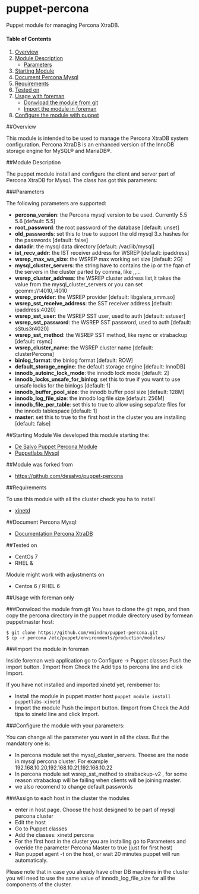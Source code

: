 puppet-percona
======

Puppet module for managing Percona XtraDB.

#### Table of Contents
1. [Overview](#overview)
2. [Module Description](#module-description)
    * [Parameters](#parameters)
3. [Starting Module](#starting-module)
4. [Document Percona Mysql](#document-percona-mysql)
5. [Requirements](#Requirements)
6. [Tested on](#tested-on)
7. [Usage with foreman](#usage-with-foreman)
    * [Donwload the module from git](#donwload-the-module-from-git)
    * [Import the module in foreman](#import-the-module-in-foreman)
8. [Configure the module with puppet](#configure-the-module-with-puppet)


##Overview

This module is intended to be used to manage the Percona XtraDB system configuration.
Percona XtraDB is an enhanced version of the InnoDB storage engine for MySQL® and MariaDB®.

##Module Description

The puppet module install and configure the client and server part of Percona XtraDB for Mysql.
The class has got this parameters:

###Parameters

The following parameters are supported:

* **percona_version**: the Percona mysql version to be used. Currently 5.5 5.6 [default: 5.5]
* **root_password**: the root password of the database [default: unset]
* **old_passwords**: set this to true to support the old mysql 3.x hashes for the passwords [default: false]
* **datadir**: the mysql data directory [default: /var/lib/mysql]
* **ist_recv_addr**: the IST receiver address for WSREP [default: ipaddress]
* **wsrep_max_ws_size**: the WSREP max working set size [default: 2G]
* **mysql_cluster_servers**: the string have to contains the ip or the fqan of the servers in the cluster parted by comma, like <ip1>,<ip2>,...
* **wsrep_cluster_address**: the WSREP cluster address list,It takes the value from the mysql_cluster_servers or you can set gcomm://<ip1>:4010,<ip2>:4010
* **wsrep_provider**: the WSREP provider [default: libgalera_smm.so]
* **wsrep_sst_receive_address**: the SST receiver address [default: ipaddress:4020]
* **wsrep_sst_user**: the WSREP SST user, used to auth [default: sstuser]
* **wsrep_sst_password**: the WSREP SST password, used to auth [default: sStus3r4020]
* **wsrep_sst_method**: the WSREP SST method, like rsync or xtrabackup [default: rsync]
* **wsrep_cluster_name**: the WSREP cluster name [default: clusterPercona]
* **binlog_format**: the binlog format [default: ROW]
* **default_storage_engine**: the default storage engine [default: InnoDB]
* **innodb_autoinc_lock_mode**: the innodb lock mode [default: 2]
* **innodb_locks_unsafe_for_binlog**: set this to true if you want to use unsafe locks for the binlogs [default: 1]
* **innodb_buffer_pool_size**: the innodb buffer pool size [default: 128M]
* **innodb_log_file_size**: the innodb log file size [default: 256M]
* **innodb_file_per_table**: set this to true to allow using sepafate files for the innodb tablespace [default: 1]
* **master**: set this to true to the first host in the cluster you are installing [default: false]


##Starting Module
We developed this module starting the:

* [De Salvo Puppet Percona Module](https://forge.puppetlabs.com/vmindru/percona)
* [Puppetlabs Mysql](https://forge.puppetlabs.com/puppetlabs/mysql)

##Module was forked from 

* https://github.com/desalvo/puppet-percona 

##Requirements

To use this module with all the cluster check you ha to install
* [xinetd](https://forge.puppetlabs.com/puppetlabs/xinetd)


##Document Percona Mysql:

* [Documentation Percona XtraDB](http://www.percona.com/software/percona-xtradb)


##Tested on

* CentOs 7
* RHEL & 

Module might work with adjustments on

* Centos 6 / RHEL 6 

##Usage with foreman only 

###Donwload the module from git
You have to clone the git repo, and then copy the percona directory in the puppet module directory used by formean puppetmaster host:

    $ git clone https://github.com/vmindru/puppet-percona.git
    $ cp -r percona /etc/puppet/environments/production/modules/

###Import the module in foreman

Inside foreman web application go to Configure -> Puppet classes
Push the import button. (Import from <puppetmester host>
Check the Add tips to percona line and click Import.

If you have not installed and imported xinetd yet, rembemer to:

* Install the module in puppet master host
```puppet module install puppetlabs-xinetd```
* Import the module
Push the import button. (Import from <puppetmester host>
Check the Add tips to xinetd line and click Import.


###Configure the module with your parameters:

You can change all the parameter you want in all the class. But the mandatory one is:
* In percona module set the mysql_cluster_servers. Theese are the node in mysql percona cluster. For example 192.168.10.20,192.168.10.21,192.168.10.22
* In percona module set wsrep_sst_method to xtrabackup-v2 , for some reason xtrabackup will be failing when clients will be joining master. 
* we also recomend to change default passwords 


###Assign to each host in the cluster the modules

* enter in host page. Choose the host designed to be part of mysql percona cluster
* Edit the host
* Go to Puppet classes
* Add the classes: xinetd percona
* For the first host in the cluster you are installing go to Parameters and overide the parameter Percona Master to true (just for first host) 
* Run puppet agent -t on the host, or wait 20 minutes puppet will run automaticaly.

Please note that in case you already have other DB machines in the cluster you will need to use the same value of innodb_log_file_size for all the components of the cluster.


